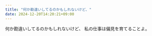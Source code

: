 ```yaml
---
title: "何か勘違いしてるのかもしれないけど、"
date: 2024-12-20T14:20:21+09:00
---
```

何か勘違いしてるのかもしれないけど、
私の仕事は偏見を育てることよ。
